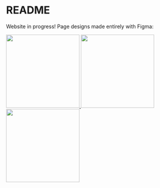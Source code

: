 # README

Website in progress! Page designs made entirely with Figma:

<a href="https://www.google.com">
<img style="height: 200px;" src="https://user-images.githubusercontent.com/107955223/220892790-12f1e2a7-5f84-473b-9c47-321c09bfbe83.png">
</a><a href="https://www.google.com">
<img style="height: 200px;" src="https://user-images.githubusercontent.com/107955223/220893057-d54a3855-4445-4674-a3be-6c179681344d.png">
</a>

<a href="https://www.google.com">
<img style="height: 200px;" src="https://user-images.githubusercontent.com/107955223/220893996-88a0f202-d7bc-48ac-baf6-69b0ab3a154c.png">
</a>
